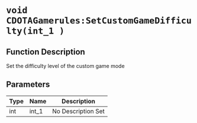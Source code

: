 # `void CDOTAGamerules:SetCustomGameDifficulty(int_1 )`
## Function Description
Set the difficulty level of the custom game mode
## Parameters
Type|Name|Description
--|--|--
int|int_1|No Description Set
